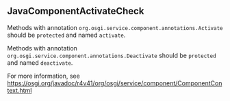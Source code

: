 ## JavaComponentActivateCheck

Methods with annotation `org.osgi.service.component.annotations.Activate` should
be `protected` and named `activate`.

Methods with annotation `org.osgi.service.component.annotations.Deactivate`
should be `protected` and named `deactivate`.

For more information, see
https://osgi.org/javadoc/r4v41/org/osgi/service/component/ComponentContext.html